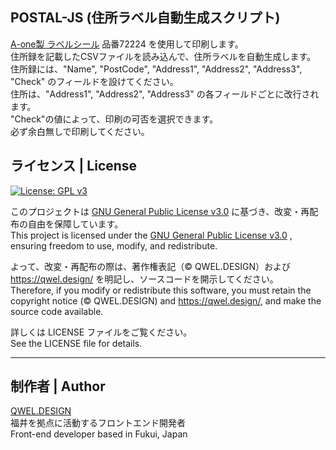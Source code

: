 ## POSTAL-JS (住所ラベル自動生成スクリプト)

[A-one製 ラベルシール](https://www.a-one.co.jp/) 品番72224 を使用して印刷します。  
住所録を記載したCSVファイルを読み込んで、住所ラベルを自動生成します。  
住所録には、"Name", "PostCode", "Address1", "Address2", "Address3", "Check" のフィールドを設けてください。  
住所は、"Address1", "Address2", "Address3" の各フィールドごとに改行されます。  
"Check"の値によって、印刷の可否を選択できます。  
必ず余白無しで印刷してください。  

## ライセンス | License

[![License: GPL v3](https://img.shields.io/badge/License-GPLv3-blue.svg)](https://www.gnu.org/licenses/gpl-3.0.html)  

このプロジェクトは [GNU General Public License v3.0](https://www.gnu.org/licenses/gpl-3.0.html) に基づき、改変・再配布の自由を保障しています。  
This project is licensed under the [GNU General Public License v3.0](https://www.gnu.org/licenses/gpl-3.0.html) , ensuring freedom to use, modify, and redistribute.  

よって、改変・再配布の際は、著作権表記（© QWEL.DESIGN）および https://qwel.design/ を明記し、ソースコードを開示してください。  
Therefore, if you modify or redistribute this software, you must retain the copyright notice (© QWEL.DESIGN) and https://qwel.design/, and make the source code available.  

詳しくは LICENSE ファイルをご覧ください。  
See the LICENSE file for details.  

---

## 制作者 | Author

[QWEL.DESIGN](https://qwel.design)  
福井を拠点に活動するフロントエンド開発者  
Front-end developer based in Fukui, Japan  
